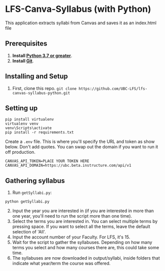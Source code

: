 # LFS-Canva-Syllabus (with Python)
This application extracts syllabi from Canvas and saves it as an index.html file

## Prerequisites
1. **Install [Python 3.7 or greater](https://www.python.org/downloads/)**.
2. **Install [Git](https://git-scm.com/downloads)**.

## Installing and Setup
1. First, clone this repo. `git clone https://github.com/UBC-LFS/lfs-canvas-syllabus-python.git`

## Setting up
```
pip install virtualenv
virtualenv venv
venv\Scripts\activate
pip install -r requirements.txt
```

Create a `.env` file. 
This is where you'll specify the URL and token as show below. Don't add quotes. You can swap out the domain if you want to run it off production. 

```
CANVAS_API_TOKEN=PLACE YOUR TOKEN HERE
CANVAS_API_DOMAIN=https://ubc.beta.instructure.com/api/v1
```


## Gathering syllabus
1. Run `getSyllabi.py`: 
```
python getSyllabi.py
```
2. Input the year you are interested in (if you are interested in more than one year, you'll need to run the script more than one time).
3. Select the terms you are interested in. You can select multiple terms by pressing space. If you want to select all the terms, leave the default selection of 'All'.
4. Input the account number of your Faculty. For LFS, it's 15.
5. Wait for the script to gather the syllabuses. Depending on how many terms you select and how many courses there are, this could take some time.
6. The syllabuses are now downloaded in output/syllabi, inside folders that indicate what year/term the course was offered.